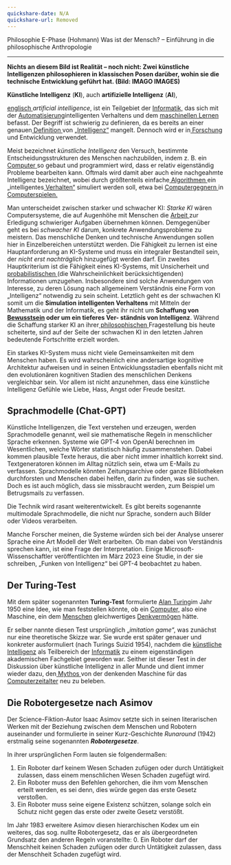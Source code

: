 ```yaml
---
quickshare-date: N/A
quickshare-url: Removed
---
```

Philosophie E-Phase (Hohmann)
Was ist der Mensch? – Einführung in die philosophische Anthropologie
***

**Nichts an diesem Bild ist Realität – noch nicht: Zwei künstliche Intelligenzen philosophieren in klassischen Posen darüber, wohin sie die technische Entwicklung geführt hat. (Bild: IMAGO IMAGES)**

**Künstliche Intelligenz** (**KI**), auch **artifizielle Intelligenz** (**AI**), 

[englisch ](https://de.wikipedia.org/wiki/Englische_Sprache)*artificial intelligence*, ist ein Teilgebiet der [Informatik,](https://de.wikipedia.org/wiki/Informatik) das sich mit der [Automatisierung](https://de.wikipedia.org/wiki/Automatisierung)intelligenten Verhaltens und dem [maschinellen Lernen](https://de.wikipedia.org/wiki/Maschinelles_Lernen) befasst. Der Begriff ist schwierig zu definieren, da es bereits an einer genauen[ Definition ](https://de.wikipedia.org/wiki/Definition)von [„Intelligenz“](https://de.wikipedia.org/wiki/Intelligenz) mangelt. Dennoch wird er in[ Forschung ](https://de.wikipedia.org/wiki/Forschung)und Entwicklung verwendet. 

Meist bezeichnet *künstliche Intelligenz* den Versuch, bestimmte Entscheidungsstrukturen des Menschen nachzubilden, indem z. B. ein[ Computer ](https://de.wikipedia.org/wiki/Computer)so gebaut und programmiert wird, dass er relativ eigenständig Probleme bearbeiten kann. Oftmals wird damit aber auch eine nachgeahmte Intelligenz bezeichnet, wobei durch größtenteils einfache[ Algorithmen ](https://de.wikipedia.org/wiki/Algorithmus)ein „intelligentes[ Verhalten“](https://de.wikipedia.org/wiki/Verhalten_\(Psychologie\)) simuliert werden soll, etwa bei [Computergegnern ](https://de.wikipedia.org/wiki/Computergegner)in [Computerspielen.](https://de.wikipedia.org/wiki/Computerspiel) 

Man unterscheidet zwischen starker und schwacher KI: *Starke KI* wären Computersysteme, die auf Augenhöhe mit Menschen die [Arbeit ](https://de.wikipedia.org/wiki/Arbeit_\(Philosophie\)#Aufhebung_des_Arbeitsbegriffs_seit_Mitte_des_20._Jahrhunderts)zur Erledigung schwieriger Aufgaben übernehmen können. Demgegenüber geht es bei *schwacher KI* darum, konkrete Anwendungsprobleme zu meistern. Das menschliche Denken und technische Anwendungen sollen hier in Einzelbereichen unterstützt werden. Die Fähigkeit zu lernen ist eine Hauptanforderung an KI-Systeme und muss ein integraler Bestandteil sein, der *nicht erst nachträglich* hinzugefügt werden darf. Ein zweites Hauptkriterium ist die Fähigkeit eines KI-Systems, mit Unsicherheit und [probabilistischen ](https://de.wikipedia.org/wiki/Probabilistisch)(die Wahrscheinlichkeit berücksichtigenden) Informationen umzugehen. Insbesondere sind solche Anwendungen von Interesse, zu deren Lösung nach allgemeinem Verständnis eine Form von „Intelligenz“ notwendig zu sein scheint. Letztlich geht es der schwachen KI somit um die **Simulation intelligenten Verhaltens** mit Mitteln der Mathematik und der Informatik, es geht ihr nicht um **Schaffung von[ Bewusstsein](https://de.wikipedia.org/wiki/Bewusstsein) oder um ein tieferes Ver- ständnis von Intelligenz**. Während die Schaffung starker KI an ihrer[ philosophischen ](https://de.wikipedia.org/wiki/Philosophie)Fragestellung bis heute scheiterte, sind auf der Seite der schwachen KI in den letzten Jahren bedeutende Fortschritte erzielt worden. 

Ein starkes KI-System muss nicht viele Gemeinsamkeiten mit dem Menschen haben. Es wird wahrscheinlich eine andersartige kognitive Architektur aufweisen und in seinen Entwicklungsstadien ebenfalls nicht mit den evolutionären kognitiven Stadien des menschlichen Denkens vergleichbar sein. Vor allem ist nicht anzunehmen, dass eine künstliche Intelligenz Gefühle wie Liebe, Hass, Angst oder Freude besitzt. 

## **Sprachmodelle** (Chat-GPT) 

Künstliche Intelligenzen, die Text verstehen und erzeugen, werden Sprachmodelle genannt, weil sie mathematische Regeln in menschlicher Sprache erkennen. Systeme wie GPT-4 von OpenAI berechnen im Wesentlichen, welche Wörter statistisch häufig zusammenstehen. Dabei kommen plausible Texte heraus, die aber nicht immer inhaltlich korrekt sind. Textgeneratoren können im Alltag nützlich sein, etwa um E-Mails zu verfassen. Sprachmodelle könnten Zeitungsarchive oder ganze Bibliotheken durchforsten und Menschen dabei helfen, darin zu finden, was sie suchen. Doch es ist auch möglich, dass sie missbraucht werden, zum Beispiel um Betrugsmails zu verfassen. 

Die Technik wird rasant weiterentwickelt. Es gibt bereits sogenannte multimodale Sprachmodelle, die nicht nur Sprache, sondern auch Bilder oder Videos verarbeiten. 

Manche Forscher meinen, die Systeme würden sich bei der Analyse unserer Sprache eine Art Modell der Welt erarbeiten. Ob man dabei von Verständnis sprechen kann, ist eine Frage der Interpretation. Einige Microsoft-Wissenschaftler veröffentlichten im März 2023 eine Studie, in der sie schreiben, „Funken von Intelligenz“ bei GPT-4 beobachtet zu haben. 

## **Der Turing-Test** 

Mit dem später sogenannten **Turing-Test** formulierte [Alan Turing](https://de.wikipedia.org/wiki/Alan_Turing![](attachments/Aspose.Words.a83ed5ee-2a1e-4067-b1d2-28352a618d27.003.png))im Jahr 1950 eine Idee, wie man feststellen könnte, ob ein [Computer,](https://de.wikipedia.org/wiki/Computer) also eine Maschine, ein dem [Menschen](https://de.wikipedia.org/wiki/Mensch) gleichwertiges [Denkvermögen](https://de.wikipedia.org/wiki/Denkverm%C3%B6gen) hätte.

Er selber nannte diesen Test ursprünglich „*imitation game*“, was zunächst nur eine theoretische Skizze war. Sie wurde erst später genauer und konkreter ausformuliert (nach Turings Suizid 1954), nachdem die [künstliche Intelligenz](https://de.wikipedia.org/wiki/K%C3%BCnstliche_Intelligenz) als Teilbereich der [Informatik](https://de.wikipedia.org/wiki/Informatik) zu einem eigenständigen akademischen Fachgebiet geworden war. Seither ist dieser Test in der Diskussion über künstliche Intelligenz in aller Munde und dient immer wieder dazu, den[ Mythos ](https://de.wikipedia.org/wiki/Mythos)von der denkenden Maschine für das [Computerzeitalter](https://de.wikipedia.org/wiki/Computerzeitalter) neu zu beleben. 

## **Die Robotergesetze nach Asimov** 

Der Science-Fiktion-Autor Isaac Asimov setzte sich in seinen literarischen Werken mit der Beziehung zwischen dem Menschen und Robotern auseinander und formulierte in seiner Kurz-Geschichte *Runaround* (1942) erstmalig seine sogenannten ***Robotergesetze***. 

In ihrer ursprünglichen Form lauten sie folgendermaßen: 

1. Ein Roboter darf keinem Wesen Schaden zufügen oder durch Untätigkeit zulassen, dass einem menschlichen Wesen Schaden zugefügt wird. 
1. Ein Roboter muss den Befehlen gehorchen, die ihm vom Menschen erteilt werden, es sei denn, dies würde gegen das erste Gesetz verstoßen. 
1. Ein Roboter muss seine eigene Existenz schützen, solange solch ein Schutz nicht gegen das erste oder zweite Gesetz verstößt. 

Im Jahr 1983 erweitere Asimov diesen hierarchischen Kodex um ein weiteres, das sog. nullte Robotergesetz, das er als übergeordneten Grundsatz den anderen Regeln voranstellte: 0. Ein Roboter darf der Menschheit keinen Schaden zufügen oder durch Untätigkeit zulassen, dass der Menschheit Schaden zugefügt wird. 
